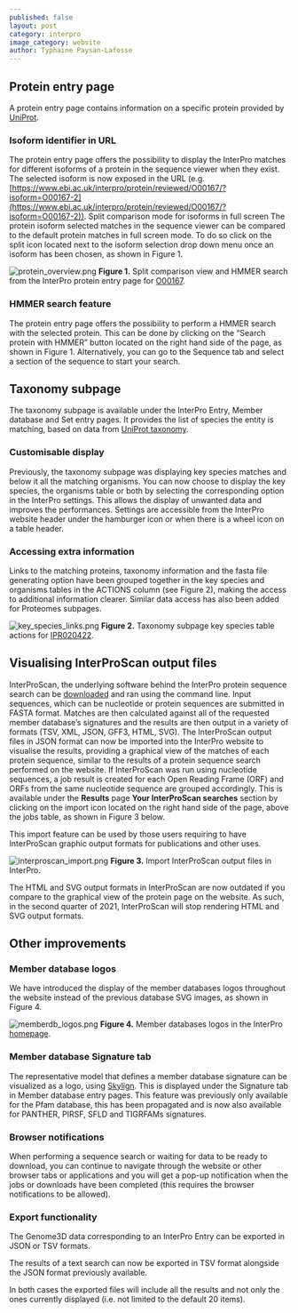 ```yaml
---
published: false
layout: post
category: interpro
image_category: website
author: Typhaine Paysan-Lafosse
---
```

## Protein entry page
A protein entry page contains information on a specific protein provided by [UniProt](https://www.uniprot.org/).

### Isoform identifier in URL
The protein entry page offers the possibility to display the InterPro matches for different isoforms of a protein in the sequence viewer when they exist. The selected isoform is now exposed in the URL (e.g. [https://www.ebi.ac.uk/interpro/protein/reviewed/O00167/?isoform=O00167-2](https://www.ebi.ac.uk/interpro/protein/reviewed/O00167/?isoform=O00167-2)).
Split comparison mode for isoforms in full screen
The protein isoform selected matches in the sequence viewer can be compared to the default protein matches in full screen mode. To do so click on the split icon located next to the isoform selection drop down menu once an isoform has been chosen, as shown in Figure 1.

![protein_overview.png]({{site.baseurl}}/assets/media/images/posts/protein_overview.png)
**Figure 1.** Split comparison view and HMMER search from the InterPro protein entry page for [O00167](https://www.ebi.ac.uk/interpro/protein/reviewed/O00167/).

### HMMER search feature
The protein entry page offers the possibility to perform a HMMER search with the selected protein. This can be done by clicking on the “Search protein with HMMER” button located on the right hand side of the page, as shown in Figure 1.
Alternatively, you can go to the Sequence tab and select a section of the sequence to start your search.

## Taxonomy subpage
The taxonomy subpage is available under the InterPro Entry, Member database and Set entry pages. It provides the list of species the entity is matching, based on data from [UniProt taxonomy](https://www.uniprot.org/help/taxonomy).

### Customisable display
Previously, the taxonomy subpage was displaying key species matches and below it all the matching organisms. You can now choose to display the key species, the organisms table or both by selecting the corresponding option in the InterPro settings. This allows the display of unwanted data and improves the performances.
Settings are accessible from the InterPro website header under the hamburger icon or when there is a wheel icon on a table header.

### Accessing extra information
Links to the matching proteins, taxonomy information and the fasta file generating option have been grouped together in the key species and organisms tables in the ACTIONS column (see Figure 2), making the access to additional information clearer. 
Similar data access has also been added for Proteomes subpages.

![key_species_links.png]({{site.baseurl}}/assets/media/images/posts/key_species_links.png)
**Figure 2.** Taxonomy subpage key species table actions for [IPR020422](https://www.ebi.ac.uk/interpro/entry/InterPro/IPR020422/taxonomy/uniprot/).

## Visualising InterProScan output files 
InterProScan, the underlying software behind the InterPro protein sequence search can be [downloaded](https://www.ebi.ac.uk/interpro/about/interproscan/) and ran using the command line. Input sequences, which can be nucleotide or protein sequences are submitted in FASTA format. Matches are then calculated against all of the requested member database’s signatures and the results are then output in a variety of formats (TSV, XML, JSON, GFF3, HTML, SVG). 
The InterProScan output files in JSON format can now be imported into the InterPro website to visualise the results, providing a graphical view of the matches of each protein sequence, similar to the results of a protein sequence search performed on the website. If InterProScan was run using nucleotide sequences, a job result is created for each Open Reading Frame (ORF) and ORFs from the same nucleotide sequence are grouped accordingly. This is available under the **Results** page **Your InterProScan searches** section by clicking on the import icon located on the right hand side of the page, above the jobs table, as shown in Figure 3 below.

This import feature can be used by those users requiring to have InterProScan graphic output formats for publications and other uses.

![interproscan_import.png]({{site.baseurl}}/assets/media/images/posts/interproscan_import.png)
**Figure 3.** Import InterProScan output files in InterPro.

The HTML and SVG output formats in InterProScan are now outdated if you compare to the graphical view of the protein page on the website. As such, in the second quarter of 2021, InterProScan will stop rendering HTML and SVG output formats. 

## Other improvements
### Member database logos
We have introduced the display of the member databases logos throughout the website instead of the previous database SVG images, as shown in Figure 4.

![memberdb_logos.png]({{site.baseurl}}/assets/media/images/posts/memberdb_logos_resized.png)
**Figure 4.** Member databases logos in the InterPro [homepage](https://www.ebi.ac.uk/interpro/).

### Member database Signature tab
The representative model that defines a member database signature can be visualized as a logo, using [Skylign](http://www.skylign.org/). This is displayed under the Signature tab in Member database entry pages. This feature was previously only available for the Pfam database, this has been propagated and is now also available for PANTHER, PIRSF, SFLD and TIGRFAMs signatures.

### Browser notifications
When performing a sequence search or waiting for data to be ready to download, you can continue to navigate through the website or other browser tabs or applications and you will get a pop-up notification when the jobs or downloads have been completed (this requires the browser notifications to be allowed).

### Export functionality
The Genome3D data corresponding to an InterPro Entry can be exported in JSON or TSV formats. 

The results of a text search can now be exported in TSV format alongside the JSON format previously available.

In both cases the exported files will include all the results and not only the ones currently displayed (i.e. not limited to the default 20 items).
